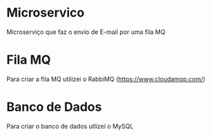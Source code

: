 # Microservico
Microserviço que faz o envio de E-mail por uma fila MQ

# Fila MQ
Para criar a fila MQ utilizei o RabbiMQ (https://www.cloudamqp.com/)

# Banco de Dados
Para criar o banco de dados utlizei o MySQL

